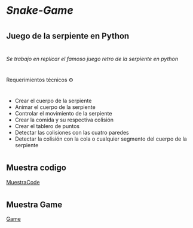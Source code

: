 # *Snake-Game*
#
## Juego de la serpiente en Python 
#
*Se trabajo en replicar el famoso juego retro de la serpiente en python*
#
Requerimientos técnicos ⚙️
#
* Crear el cuerpo de la serpiente
* Animar el cuerpo de la serpiente
* Controlar el movimiento de la serpiente
* Crear la comida y su respectiva colisión
* Crear el tablero de puntos
* Detectar las colisiones con las cuatro paredes
* Detectar la colisión con la cola o cualquier segmento del cuerpo de la serpiente
#
#
## Muestra codigo
[MuestraCode](https://github.com/Jhuset2003/Progrmate-Python/blob/main/SnakePy/IMG/MuestraCodigo.png)
#
## Muestra Game
[Game](https://github.com/Jhuset2003/Progrmate-Python/blob/main/SnakePy/IMG/Game.png)

